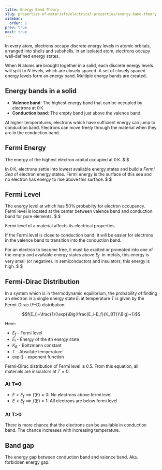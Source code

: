 ```yaml
---
title: Energy Band Theory
slug: properties-of-materials/electrical-properties/energy-band-theory
sidebar:
  order: 2
prev: true
next: true
---
```


In every atom, electrons occupy discrete energy levels in atomic orbitals,
arranged into shells and subshells. In an isolated atom, electrons occupy
well-defined energy states.

When $N$ atoms are brought together in a solid, each discrete energy levels will
split to $N$ levels, which are closely spaced. A set of closely spaced energy
levels form an energy band. Multiple energy bands are created.

## Energy bands in a solid

- **Valence band**: The highest energy band that can be occupied by electrons at
  $0\,\text{K}$.
- **Conduction band**: The empty band just above the valence band.

At higher temperatures, electrons which have sufficient energy can jump to
conduction band. Electrons can move freely through the material when they are in
the conduction band.

## Fermi Energy

The energy of the highest electron orbital occupied at $0\,\text{K}$. $ $

In $0\,\text{K}$, electrons settle into lowest available energy states and build
a _Fermi Sea_ of electron energy states. Fermi energy is the surface of this sea
and no electron has energy to rise above this surface. $ $

## Fermi Level

The energy level at which has $50\%$ probablity for electron occupancy. Fermi
level is located at the center between valence band and conduction band for pure
elements. $ $

Fermi level of a material affects its electrical properties.

If the Fermi level is close to conduction band, it will be easier for electrons
in the valence band to transition into the conduction band.

For an electron to become free, it must be excited or promoted into one of the
empty and available energy states above $E_f$. In metals, this energy is very
small (or negative). In semiconductors and insulators, this energy is high. $ $

## Fermi-Dirac Distribution

In a system which is in thermodynamic equilibrium, the probability of finding an
electron in a single energy state $E_i$ at temperature $T$ is given by the
Fermi–Dirac (F–D) distribution.

```math
f(E_i)=\frac{1}{\exp{\Big(\frac{E_i-E_f}{K_BT}}\Big)+1}
```

Here:

- $E_f$ - Fermi level
- $E_i$ - Energy of the $i$th energy state
- $K_B$ - Boltzmann constant
- $T$ - Absolute temperature
- $\exp()$ - exponent function

Fermi-Dirac distribution of Fermi level is $0.5$. From this equation, all
materials are insulators at $T=0$.

### At T=0

- $E>E_f \implies f(E)=0$: No electrons above fermi level
- $E<E_f \implies f(E)=1$: All electrons are below fermi level

### At T>0

There is more chance that the electrons can be available in conduction band. The
chance increases with increasing temperature.

## Band gap

The energy gap between conduction band and valence band. Aka. forbidden energy
gap.
